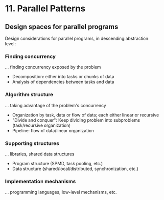 # 11. Parallel Patterns
## Design spaces for parallel programs
Design considerations for parallel programs, in descending abstraction level:
### Finding concurrency
... finding concurrency exposed by the problem

- Decomposition: either into tasks or chunks of data
- Analysis of dependencies between tasks and data

### Algorithm structure
... taking advantage of the problem's concurrency

- Organization by task, data or flow of data; each either linear or recursive
- "Divide and conquer": Keep dividing problem into subproblems
  (task/recursive organization)
- Pipeline: flow of data/linear organization

### Supporting structures
... libraries, shared data structures

- Program structure (SPMD, task pooling, etc.)
- Data structure (shared/local/distributed, synchronization, etc.)

### Implementation mechanisms
... programming languages, low-level mechanisms, etc.
